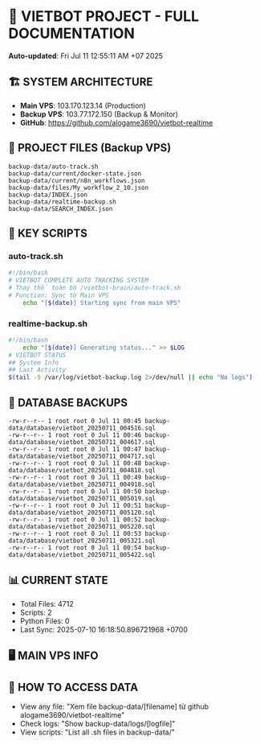 # 🤖 VIETBOT PROJECT - FULL DOCUMENTATION
**Auto-updated**: Fri Jul 11 12:55:11 AM +07 2025

## 🏗️ SYSTEM ARCHITECTURE
- **Main VPS**: 103.170.123.14 (Production)
- **Backup VPS**: 103.77.172.150 (Backup & Monitor)
- **GitHub**: https://github.com/alogame3690/vietbot-realtime

## 📁 PROJECT FILES (Backup VPS)
```
backup-data/auto-track.sh
backup-data/current/docker-state.json
backup-data/current/n8n_workflows.json
backup-data/files/My_workflow_2_10.json
backup-data/INDEX.json
backup-data/realtime-backup.sh
backup-data/SEARCH_INDEX.json
```

## 🔧 KEY SCRIPTS
### auto-track.sh
```bash
#!/bin/bash
# VIETBOT COMPLETE AUTO TRACKING SYSTEM
# Thay thế toàn bộ /vietbot-brain/auto-track.sh
# Function: Sync từ Main VPS
    echo "[$(date)] Starting sync from main VPS"
```
### realtime-backup.sh
```bash
#!/bin/bash
    echo "[$(date)] Generating status..." >> $LOG
# VIETBOT STATUS
## System Info
## Last Activity
$(tail -5 /var/log/vietbot-backup.log 2>/dev/null || echo "No logs")
```

## 💾 DATABASE BACKUPS
```
-rw-r--r-- 1 root root 0 Jul 11 00:45 backup-data/database/vietbot_20250711_004516.sql
-rw-r--r-- 1 root root 0 Jul 11 00:46 backup-data/database/vietbot_20250711_004617.sql
-rw-r--r-- 1 root root 0 Jul 11 00:47 backup-data/database/vietbot_20250711_004717.sql
-rw-r--r-- 1 root root 0 Jul 11 00:48 backup-data/database/vietbot_20250711_004818.sql
-rw-r--r-- 1 root root 0 Jul 11 00:49 backup-data/database/vietbot_20250711_004918.sql
-rw-r--r-- 1 root root 0 Jul 11 00:50 backup-data/database/vietbot_20250711_005019.sql
-rw-r--r-- 1 root root 0 Jul 11 00:51 backup-data/database/vietbot_20250711_005120.sql
-rw-r--r-- 1 root root 0 Jul 11 00:52 backup-data/database/vietbot_20250711_005220.sql
-rw-r--r-- 1 root root 0 Jul 11 00:53 backup-data/database/vietbot_20250711_005321.sql
-rw-r--r-- 1 root root 0 Jul 11 00:54 backup-data/database/vietbot_20250711_005422.sql
```

## 📊 CURRENT STATE
- Total Files: 4712
- Scripts: 2
- Python Files: 0
- Last Sync: 2025-07-10 16:18:50.896721968 +0700

## 🖥️ MAIN VPS INFO


## 🚨 HOW TO ACCESS DATA
- View any file: "Xem file backup-data/[filename] từ github alogame3690/vietbot-realtime"
- Check logs: "Show backup-data/logs/[logfile]"
- View scripts: "List all .sh files in backup-data/"
